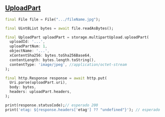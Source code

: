 ## [UploadPart](https://docs.oracle.com/en-us/iaas/api/#/pt/objectstorage/20160918/MultipartUpload/UploadPart)

```dart
final File file = File(".../fileName.jpg");

final Uint8List bytes = await file.readAsBytes();

final UploadPart uploadPart = storage.multipartUpload.uploadPart(
  uploadId: '...',
  uploadPartNum: 1,
  objectName: '...',
  xContentSha256: bytes.toSha256Base64,
  contentLength: bytes.length.toString(),
  contentType: 'image/jpeg', //application/octet-stream
);

final http.Response response = await http.put(
  Uri.parse(uploadPart.uri),
  body: bytes,
  headers: uploadPart.headers,
);

print(response.statusCode);// esperado 200
print('etag: ${response.headers['etag'] ?? "undefined"}'); // esperado identificação do upload
```